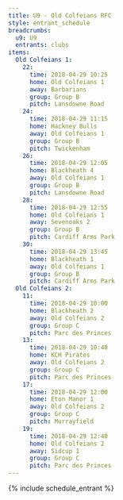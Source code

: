 ```yaml
---
title: U9 - Old Colfeians RFC
style: entrant_schedule
breadcrumbs:
  u9: U9
  entrants: clubs
items:
  Old Colfeians 1:
    22:
      time: 2018-04-29 10:25
      home: Old Colfeians 1
      away: Barbarians
      group: Group B
      pitch: Lansdowne Road
    24:
      time: 2018-04-29 11:15
      home: Hackney Bulls
      away: Old Colfeians 1
      group: Group B
      pitch: Twickenham
    26:
      time: 2018-04-29 12:05
      home: Blackheath 4
      away: Old Colfeians 1
      group: Group B
      pitch: Lansdowne Road
    28:
      time: 2018-04-29 12:55
      home: Old Colfeians 1
      away: Sevenoaks 2
      group: Group B
      pitch: Cardiff Arms Park
    30:
      time: 2018-04-29 13:45
      home: Blackheath 1
      away: Old Colfeians 1
      group: Group B
      pitch: Cardiff Arms Park
  Old Colfeians 2:
    11:
      time: 2018-04-29 10:00
      home: Blackheath 2
      away: Old Colfeians 2
      group: Group C
      pitch: Parc des Princes
    13:
      time: 2018-04-29 10:40
      home: KCH Pirates
      away: Old Colfeians 2
      group: Group C
      pitch: Parc des Princes
    17:
      time: 2018-04-29 12:00
      home: Eton Manor 1
      away: Old Colfeians 2
      group: Group C
      pitch: Murrayfield
    19:
      time: 2018-04-29 12:40
      home: Old Colfeians 2
      away: Sidcup 1
      group: Group C
      pitch: Parc des Princes
---
```


{% include schedule_entrant %}
